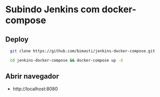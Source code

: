 # Subindo Jenkins com docker-compose

## Deploy

```bash
  git clone https://github.com/bimasti/jenkins-docker-compose.git 
```

```bash
  cd jenkins-docker-compose && docker-compose up -d
```
## Abrir navegador

- http://localhost:8080


